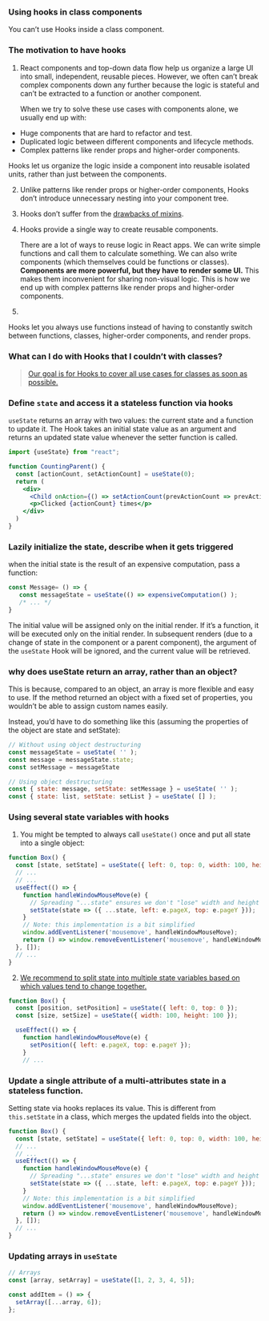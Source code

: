 ### Using hooks in class components

You can’t use Hooks inside a class component.

### The motivation to have hooks

1. React components and top-down data flow help us organize a large UI into small, independent, reusable pieces.
   However, we often can’t break complex components down any further because the logic is stateful
   and can’t be extracted to a function or another component.

   When we try to solve these use cases with components alone, we usually end up with:
  * Huge components that are hard to refactor and test.
  * Duplicated logic between different components and lifecycle methods.
  * Complex patterns like render props and higher-order components.

   Hooks let us organize the logic inside a component into reusable isolated units,
   rather than just between the components.

2. Unlike patterns like render props or higher-order components, Hooks don’t introduce unnecessary
   nesting into your component tree.
3. Hooks don’t suffer from the [drawbacks of mixins](https://legacy.reactjs.org/blog/2016/07/13/mixins-considered-harmful.html#why-mixins-are-broken).
4. Hooks provide a single way to create reusable components.

   There are a lot of ways to reuse logic in React apps.
   We can write simple functions and call them to calculate something.
   We can also write components (which themselves could be functions or classes).
   **Components are more powerful, but they have to render some UI.**
   This makes them inconvenient for sharing non-visual logic.
   This is how we end up with complex patterns like render props and higher-order components.

5.

Hooks let you always use functions instead of having to constantly switch between
functions, classes, higher-order components, and render props.

### What can I do with Hooks that I couldn’t with classes?

> [Our goal is for Hooks to cover all use cases for classes as soon as possible.](https://legacy.reactjs.org/docs/hooks-faq.html#do-hooks-cover-all-use-cases-for-classes)

### Define `state` and access it a stateless function via hooks

`useState` returns an array with two values: the current state and a function to update it.
The Hook takes an initial state value as an argument
and returns an updated state value whenever the setter function is called.

```jsx
import {useState} from "react";

function CountingParent() {
  const [actionCount, setActionCount] = useState(0);
  return (
    <div>
      <Child onAction={() => setActionCount(prevActionCount => prevActionCount + 1)}/>
      <p>Clicked {actionCount} times</p>
    </div>
  )
}
```

### Lazily initialize the state, describe when it gets triggered

when the initial state is the result of an expensive computation, pass a function:
```jsx
const Message= () => {
   const messageState = useState(() => expensiveComputation() );
   /* ... */
}
```

The initial value will be assigned only on the initial render.
If it’s a function, it will be executed only on the initial render.
In subsequent renders (due to a change of state in the component or a parent component),
the argument of the `useState` Hook will be ignored, and the current value will be retrieved.

### why does useState return an array, rather than an object?

This is because, compared to an object, an array is more flexible and easy to use. If the method returned an object with a fixed set of properties, you wouldn’t be able to assign custom names easily.

Instead, you’d have to do something like this (assuming the properties of the object are state and setState):

```jsx
// Without using object destructuring
const messageState = useState( '' );
const message = messageState.state;
const setMessage = messageState

// Using object destructuring
const { state: message, setState: setMessage } = useState( '' );
const { state: list, setState: setList } = useState( [] );
```

### Using several state variables with hooks

1. You might be tempted to always call `useState()` once and put all state into a single object:

  ```jsx
  function Box() {
    const [state, setState] = useState({ left: 0, top: 0, width: 100, height: 100 });
    // ...
    // ...
    useEffect(() => {
      function handleWindowMouseMove(e) {
        // Spreading "...state" ensures we don't "lose" width and height
        setState(state => ({ ...state, left: e.pageX, top: e.pageY }));
      }
      // Note: this implementation is a bit simplified
      window.addEventListener('mousemove', handleWindowMouseMove);
      return () => window.removeEventListener('mousemove', handleWindowMouseMove);
    }, []);
    // ...
  }
  ```

2. [We recommend to split state into multiple state variables based on which values tend to change together.](https://legacy.reactjs.org/docs/hooks-faq.html#should-i-use-one-or-many-state-variables)

```jsx
function Box() {
  const [position, setPosition] = useState({ left: 0, top: 0 });
  const [size, setSize] = useState({ width: 100, height: 100 });

  useEffect(() => {
    function handleWindowMouseMove(e) {
      setPosition({ left: e.pageX, top: e.pageY });
    }
    // ...
```

### Update a single attribute of a multi-attributes state in a stateless function.

Setting state via hooks replaces its value. This is different from `this.setState` in a class,
which merges the updated fields into the object.

```jsx
function Box() {
  const [state, setState] = useState({ left: 0, top: 0, width: 100, height: 100 });
  // ...
  // ...
  useEffect(() => {
    function handleWindowMouseMove(e) {
      // Spreading "...state" ensures we don't "lose" width and height
      setState(state => ({ ...state, left: e.pageX, top: e.pageY }));
    }
    // Note: this implementation is a bit simplified
    window.addEventListener('mousemove', handleWindowMouseMove);
    return () => window.removeEventListener('mousemove', handleWindowMouseMove);
  }, []);
  // ...
}
```

### Updating arrays in `useState`
```jsx
// Arrays
const [array, setArray] = useState([1, 2, 3, 4, 5]);

const addItem = () => {
  setArray([...array, 6]);
};
```